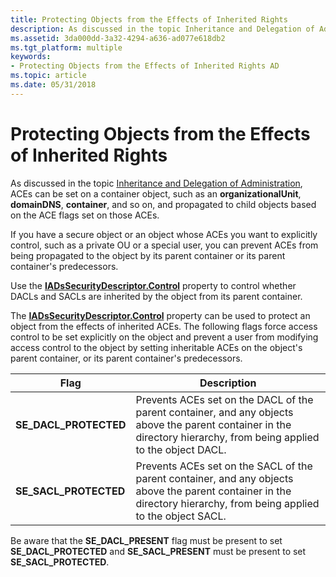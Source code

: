```yaml
---
title: Protecting Objects from the Effects of Inherited Rights
description: As discussed in the topic Inheritance and Delegation of Administration, ACEs can be set on a container object, such as an organizationalUnit, domainDNS, container, and so on, and propagated to child objects based on the ACE flags set on those ACEs.
ms.assetid: 3da000dd-3a32-4294-a636-ad077e618db2
ms.tgt_platform: multiple
keywords:
- Protecting Objects from the Effects of Inherited Rights AD
ms.topic: article
ms.date: 05/31/2018
---
```


# Protecting Objects from the Effects of Inherited Rights

As discussed in the topic [Inheritance and Delegation of Administration](inheritance-and-delegation-of-administration.md), ACEs can be set on a container object, such as an **organizationalUnit**, **domainDNS**, **container**, and so on, and propagated to child objects based on the ACE flags set on those ACEs.

If you have a secure object or an object whose ACEs you want to explicitly control, such as a private OU or a special user, you can prevent ACEs from being propagated to the object by its parent container or its parent container's predecessors.

Use the [**IADsSecurityDescriptor.Control**](/windows/desktop/ADSI/iadssecuritydescriptor-property-methods) property to control whether DACLs and SACLs are inherited by the object from its parent container.

The [**IADsSecurityDescriptor.Control**](/windows/desktop/ADSI/iadssecuritydescriptor-property-methods) property can be used to protect an object from the effects of inherited ACEs. The following flags force access control to be set explicitly on the object and prevent a user from modifying access control to the object by setting inheritable ACEs on the object's parent container, or its parent container's predecessors.



| Flag                               | Description                                                                                                                                                                     |
|------------------------------------|---------------------------------------------------------------------------------------------------------------------------------------------------------------------------------|
| **SE\_DACL\_PROTECTED**<br/> | Prevents ACEs set on the DACL of the parent container, and any objects above the parent container in the directory hierarchy, from being applied to the object DACL.<br/> |
| **SE\_SACL\_PROTECTED**<br/> | Prevents ACEs set on the SACL of the parent container, and any objects above the parent container in the directory hierarchy, from being applied to the object SACL.<br/> |



 

Be aware that the **SE\_DACL\_PRESENT** flag must be present to set **SE\_DACL\_PROTECTED** and **SE\_SACL\_PRESENT** must be present to set **SE\_SACL\_PROTECTED**.

 

